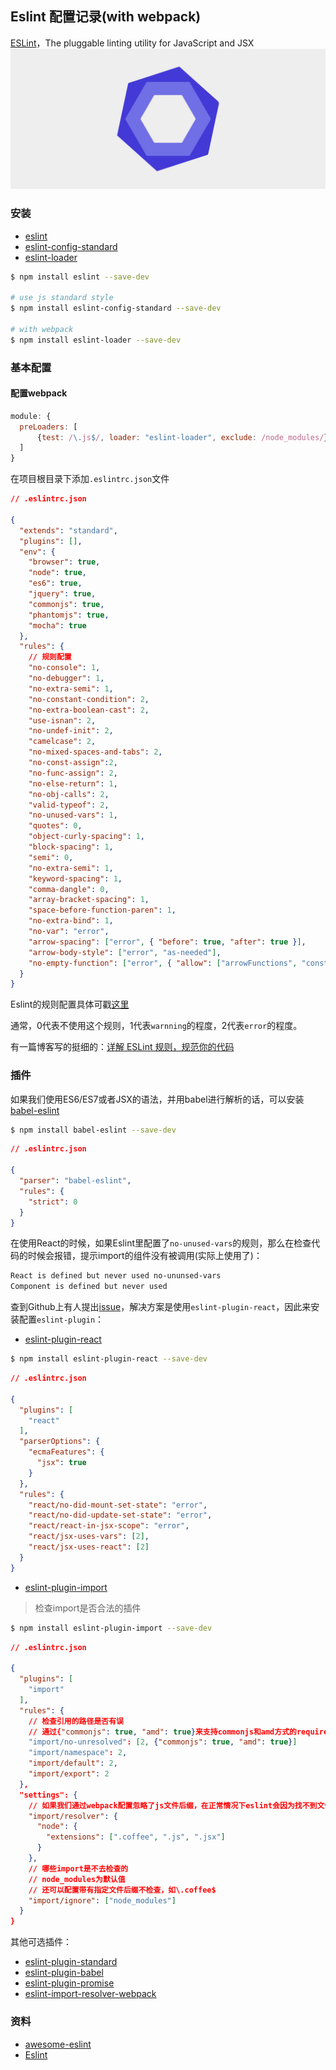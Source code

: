 ## Eslint 配置记录(with webpack)

[ESLint](http://eslint.org/)，The pluggable linting utility for JavaScript and JSX
![eslint](../../image/es-lint.jpg)

### 安装

- [eslint](https://github.com/eslint/eslint)
- [eslint-config-standard](https://github.com/feross/eslint-config-standard)
- [eslint-loader](https://github.com/MoOx/eslint-loader)

```bash
$ npm install eslint --save-dev

# use js standard style
$ npm install eslint-config-standard --save-dev

# with webpack
$ npm install eslint-loader --save-dev
```

### 基本配置

#### 配置webpack

```javascript
module: {
  preLoaders: [
      {test: /\.js$/, loader: "eslint-loader", exclude: /node_modules/}
  ]
}
```

在项目根目录下添加`.eslintrc.json`文件

```json
// .eslintrc.json

{
  "extends": "standard",
  "plugins": [],
  "env": {
    "browser": true,
    "node": true,
    "es6": true,
    "jquery": true,
    "commonjs": true,
    "phantomjs": true,
    "mocha": true
  },
  "rules": {
    // 规则配置
    "no-console": 1,
    "no-debugger": 1,
    "no-extra-semi": 1,
    "no-constant-condition": 2,
    "no-extra-boolean-cast": 2,
    "use-isnan": 2,
    "no-undef-init": 2,
    "camelcase": 2,
    "no-mixed-spaces-and-tabs": 2,
    "no-const-assign":2,
    "no-func-assign": 2,
    "no-else-return": 1,
    "no-obj-calls": 2,
    "valid-typeof": 2,
    "no-unused-vars": 1,
    "quotes": 0,
    "object-curly-spacing": 1,
    "block-spacing": 1,
    "semi": 0,
    "no-extra-semi": 1,
    "keyword-spacing": 1,
    "comma-dangle": 0,
    "array-bracket-spacing": 1,
    "space-before-function-paren": 1,
    "no-extra-bind": 1,
    "no-var": "error",
    "arrow-spacing": ["error", { "before": true, "after": true }],
    "arrow-body-style": ["error", "as-needed"],
    "no-empty-function": ["error", { "allow": ["arrowFunctions", "constructors"] }]
  }
}
```

Eslint的规则配置具体可戳[这里](http://eslint.org/docs/rules/)

通常，0代表不使用这个规则，1代表`warnning`的程度，2代表`error`的程度。

有一篇博客写的挺细的：[详解 ESLint 规则，规范你的代码](http://guowenfh.github.io/2016/08/07/ESLint-Rules/)

### 插件

如果我们使用ES6/ES7或者JSX的语法，并用babel进行解析的话，可以安装[babel-eslint](https://github.com/babel/babel-eslint)

```bash
$ npm install babel-eslint --save-dev
```

```json
// .eslintrc.json

{
  "parser": "babel-eslint",
  "rules": {
    "strict": 0
  }
}
```

在使用React的时候，如果Eslint里配置了`no-unused-vars`的规则，那么在检查代码的时候会报错，提示import的组件没有被调用(实际上使用了)：

```bash
React is defined but never used no-ununsed-vars
Component is defined but never used
```

查到Github上有人提出[issue](https://github.com/eslint/eslint/issues/4821)，解决方案是使用`eslint-plugin-react`，因此来安装配置`eslint-plugin`：

- [eslint-plugin-react](https://github.com/yannickcr/eslint-plugin-react)

```bash
$ npm install eslint-plugin-react --save-dev
```

```json
// .eslintrc.json

{
  "plugins": [
    "react"
  ],
  "parserOptions": {
    "ecmaFeatures": {
      "jsx": true
    }
  },
  "rules": {
    "react/no-did-mount-set-state": "error",
    "react/no-did-update-set-state": "error",
    "react/react-in-jsx-scope": "error",
    "react/jsx-uses-vars": [2],
    "react/jsx-uses-react": [2]
  }
}
```

- [eslint-plugin-import](https://github.com/benmosher/eslint-plugin-import)

> 检查import是否合法的插件

```bash
$ npm install eslint-plugin-import --save-dev
```

```json
// .eslintrc.json

{
  "plugins": [
    "import"
  ],
  "rules": {
  	// 检查引用的路径是否有误
  	// 通过{"commonjs": true, "amd": true}来支持commonjs和amd方式的require
  	"import/no-unresolved": [2, {"commonjs": true, "amd": true}]
    "import/namespace": 2,
  	"import/default": 2,
  	"import/export": 2
  },
  "settings": {
  	// 如果我们通过webpack配置忽略了js文件后缀，在正常情况下eslint会因为找不到文件而报错。因此需要在settings里配置可省略的后缀名
    "import/resolver": {
      "node": {
        "extensions": [".coffee", ".js", ".jsx"]
      }
    },
    // 哪些import是不去检查的
    // node_modules为默认值
    // 还可以配置带有指定文件后缀不检查，如\.coffee$ 
    "import/ignore": ["node_modules"]
  }
}
```

其他可选插件：

- [eslint-plugin-standard](https://github.com/xjamundx/eslint-plugin-standard)
- [eslint-plugin-babel](https://github.com/babel/eslint-plugin-babel)
- [eslint-plugin-promise](https://github.com/xjamundx/eslint-plugin-promise/)
- [eslint-import-resolver-webpack](https://www.npmjs.com/package/eslint-import-resolver-webpack)

### 资料

- [awesome-eslint](https://github.com/dustinspecker/awesome-eslint)
- [Eslint](http://eslint.org/)